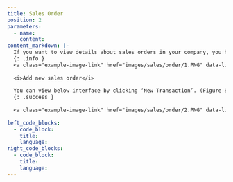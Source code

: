 ```yaml
---
title: Sales Order
position: 2
parameters:
  - name:
    content:
content_markdown: |-
  If you want to view details about sales orders in your company, you have to click ‘Sales Order’ tab. Then you can view below interface. (Figure 8.2.0) Top of the page, you can view summary of the top ordered items, daily total sales order history, invoiced sales orders. To add new sales order, you have to click ‘New transaction’ button. 
  {: .info }
  <a class="example-image-link" href="images/sales/order/1.PNG" data-lightbox="example-1"><img class="example-image" src="images/sales/order/1.PNG" data-lightbox="example-1" alt=""></a> 
  
  <i>Add new sales order</i>
  
  You can view below interface by clicking ‘New Transaction’. (Figure 8.2.1) There ‘Location’, ‘Customer’, ‘Salesman’ and ‘Item’ are autocompleted fields. By clicking plus mark which is behind the ‘Customer’ field, you can add new customer to the system. After filling relevant details, you have to click ‘Add’ button. Then the details will load to the table. 
  {: .success }
  
  <a class="example-image-link" href="images/sales/order/2.PNG" data-lightbox="example-1"><img class="example-image" src="images/sales/order/2.PNG" data-lightbox="example-1" alt=""></a> 
  
left_code_blocks:
  - code_block:
    title:
    language:
right_code_blocks:
  - code_block:
    title:
    language:
---
```

